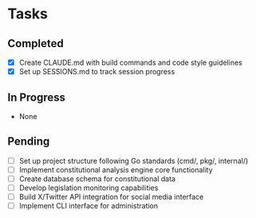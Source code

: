 # Tasks

## Completed
- [x] Create CLAUDE.md with build commands and code style guidelines
- [x] Set up SESSIONS.md to track session progress

## In Progress
- None

## Pending
- [ ] Set up project structure following Go standards (cmd/, pkg/, internal/)
- [ ] Implement constitutional analysis engine core functionality
- [ ] Create database schema for constitutional data
- [ ] Develop legislation monitoring capabilities
- [ ] Build X/Twitter API integration for social media interface
- [ ] Implement CLI interface for administration